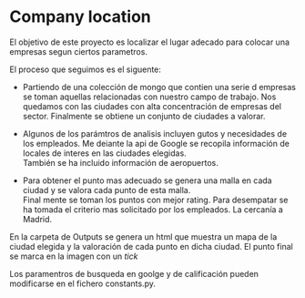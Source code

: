 # Company location

El objetivo de este proyecto es localizar el lugar adecado para colocar una empresas segun ciertos parametros.

El proceso que seguimos es el siguente:

- Partiendo de una colección de mongo que contien una serie d empresas se toman aquellas relacionadas con nuestro campo de trabajo. Nos quedamos con las ciudades con alta concentración de empresas del sector. 
Finalmente se obtiene un conjunto de ciudades a valorar.

- Algunos de los parámtros de analisis incluyen gutos y necesidades de los empleados. Me deiante la api de Google se recopila información de locales de interes en las ciudades elegidas.\
También se ha incluido información de aeropuertos.


- Para obtener el punto mas adecuado se genera una malla en cada ciudad y se valora cada punto de esta malla.\
Final mente se toman los puntos con mejor rating. Para desempatar se ha tomada el criterio mas solicitado por los empleados. La cercanía a Madrid.


En la carpeta de Outputs se genera un html que muestra un mapa de la ciudad elegida y la valoración de cada punto en dicha ciudad.
El punto final se marca en la imagen con un _tick_

Los paramentros de busqueda en goolge y de calificación pueden modificarse en el fichero constants.py.


 



